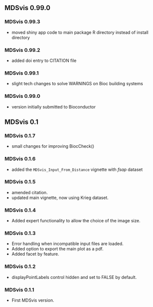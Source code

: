 ## MDSvis 0.99.0

### MDSvis 0.99.3
- moved shiny app code to main package R directory instead of install directory

### MDSvis 0.99.2
- added doi entry to CITATION file

### MDSvis 0.99.1
- slight tech changes to solve WARNINGS on Bioc building systems

### MDSvis 0.99.0
- version initially submitted to Bioconductor

## MDSvis 0.1

### MDSvis 0.1.7

- small changes for improving BiocCheck()

### MDSvis 0.1.6

- added the `MDSvis_Input_From_Distance` vignette with *fsap* dataset

### MDSvis 0.1.5

- amended citation.
- updated main vignette, now using Krieg dataset.

### MDSvis 0.1.4

- Added expert functionality to allow the choice of the image size.

### MDSvis 0.1.3

- Error handling when incompatible input files are loaded.
- Added option to export the main plot as a pdf.
- Added facet by feature.

### MDSvis 0.1.2

- displayPointLabels control hidden and set to FALSE by default.

### MDSvis 0.1.1

- First MDSvis version.
